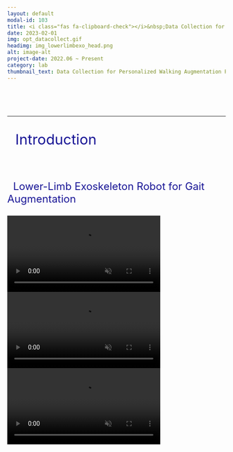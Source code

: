 ```yaml
---
layout: default
modal-id: 103
title: <i class="fas fa-clipboard-check"></i>&nbsp;Data Collection for Personalized Walking Augmentation Parameter Analysis
date: 2023-02-01
img: opt_datacollect.gif
headimg: img_lowerlimbexo_head.png
alt: image-alt
project-date: 2022.06 ~ Present
category: lab
thumbnail_text: Data Collection for Personalized Walking Augmentation Parameter Analysis
---
```




<br><br><br>   


***
<p style="font-size: 33px; color: rgb(25, 22, 150)"><i class="fas fa-glasses"></i>&nbsp; Introduction </p>
<br>
<p style="font-size: 24px; color: rgb(25, 22, 150)"> <i class="fa fa-question-circle" aria-hidden="true"></i>&nbsp; Lower-Limb Exoskeleton Robot for Gait Augmentation </p>


<video class="video" autoplay muted controls style="width:70%;">
    <source type="video/mp4" src="img/posting/posting_datacollection/datacollection1.mp4" >
</video>


<video class="video" autoplay muted controls style="width:70%;">
    <source type="video/mp4" src="img/posting/posting_datacollection/datacollection2.mp4" >
</video>


<video class="video" autoplay muted controls style="width:70%;">
    <source type="video/mp4" src="img/posting/posting_datacollection/datacollection3.mp4" >
</video>
